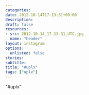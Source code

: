 ```yaml
---
categories:
date: 2012-10-14T17:13:31+00:00
description:
draft: false
resources:
- src: 2012-10-14_17-13-31_UTC.jpg
  name: "header"
layout: instagram
options:
  unlisted: false
stories:
subtitle:
title: "#uplx"
tags: ["uplx"]
---
```


"#uplx"
